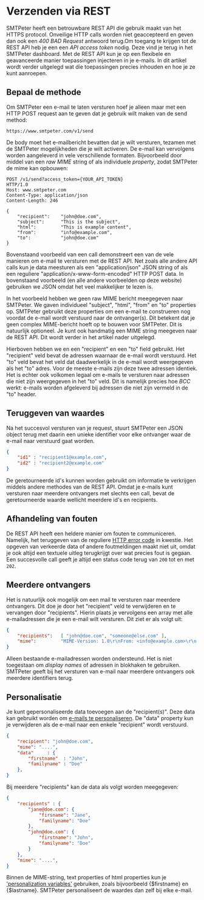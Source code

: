 # Verzenden via REST

SMTPeter heeft een betrouwbare REST API die gebruik maakt van het HTTPS 
protocol. Onveilige HTTP calls worden niet geaccepteerd en geven dan ook een 
*400 BAD Request* antwoord terug.Om toegang te krijgen tot de REST API 
heb je een een *API access token* nodig. Deze vind je terug in het 
SMTPeter dashboard. Met de REST API kun je op een flexibele en geavanceerde 
manier toepassingen injecteren in je e-mails. In dit artikel wordt verder 
uitgelegd wat die toepassingen precies inhouden en hoe je ze kunt aanroepen.


## Bepaal de methode

Om SMTPeter een e-mail te laten versturen hoef je alleen maar met een
HTTP POST request aan te geven dat je gebruik wilt maken van 
de send method:

```text
https://www.smtpeter.com/v1/send
```

De body moet het e-mailbericht bevatten dat je wilt versturen, tezamen
met de SMTPeter mogelijkheden die je wilt activeren. De e-mail kan vervolgens
worden aangeleverd in vele verschillende formaten. Bijvoorbeeld door 
middel van een *raw MIME* string of als individuele *property*, zodat SMTPeter
de mime kan opbouwen:

```text
POST /v1/send?access_token={YOUR_API_TOKEN} 
HTTP/1.0
Host: www.smtpeter.com
Content-Type: application/json
Content-Length: 246

{
    "recipient":    "john@doe.com",
    "subject":      "This is the subject",
    "html":         "This is example content",
    "from":         "info@example.com",
    "to":           "john@doe.com"
}
```

Bovenstaand voorbeeld van een call demonstreert een van de vele manieren om 
e-mail te versturen met de REST API. Net zoals alle andere API calls kun je
data meesturen als een "application/json" JSON string of als een reguliere 
"application/x-www-form-encoded" HTTP POST data. In bovenstaand voorbeeld
(en alle andere voorbeelden op deze website) gebruiken we JSON omdat het 
veel makkelijker te lezen is.

In het voorbeeld hebben we geen raw MIME bericht meegegeven naar SMTPeter.
We gaven individueel "subject", "html", "from" en "to" properties op. SMTPeter 
gebruikt deze properties om een e-mail te construeren nog voordat de e-mail
wordt verstuurd naar de ontvanger(s). Dit betekent dat je geen complex 
MIME-bericht hoeft op te bouwen voor SMTPeter. Dit is natuurlijk optioneel.
Je kunt ook handmatig een MIME string meegeven naar de REST API. Dit wordt
verder in het artikel nader uitgelegd. 

Hierboven hebben we en een "recipient" en een "to" field gebruikt. Het "recipient" 
veld bevat de adressen waarnaar de e-mail wordt verstuurd. Het "to" veld bevat 
het veld dat daadwerkelijk in de e-mail wordt weergegeven als het "to" adres.
Voor de meeste e-mails zijn deze twee adressen identiek. Het is echter ook
volkomen legaal om e-mails te versturen naar adressen die niet zijn weergegeven 
in het "to" veld. Dit is namelijk precies hoe *BCC* werkt: e-mails worden 
afgeleverd bij adressen die niet zijn vermeld in de "to" header.


## Teruggeven van waardes

Na het succesvol versturen van je request, stuurt SMTPeter een JSON object terug
met daarin een unieke identifier voor elke ontvanger waar de e-mail naar verstuurd
gaat worden.

```json
{
    "id1" : "recipient1@example.com",
    "id2" : "recipient2@example.com"
}
```

De geretourneerde id's kunnen worden gebruikt om informatie te verkrijgen middels 
andere methodes van de REST API. Omdat je e-mails kunt versturen naar meerdere ontvangers
met slechts een call, bevat de geretourneerde waarde wellicht meerdere id's 
en recipients.


## Afhandeling van fouten

De REST API heeft een heldere manier om fouten te communiceren. Namelijk, 
het teruggeven van de reguliere [HTTP error code](https://nl.wikipedia.org/wiki/Lijst_van_HTTP-statuscodes)
in kwestie. Het opgeven van verkeerde data of andere foutmeldingen maakt 
niet uit, omdat je ook altijd een textuele uitleg terugkrijgt over wat
precies fout is gegaan. Een succesvolle call geeft je altijd een status
code terug van `200` tot en met `202`.


## Meerdere ontvangers

Het is natuurlijk ook mogelijk om een mail te versturen naar meerdere ontvangers.
Dit doe je door het "recipient" veld te verwijderen en te vervangen door "recipients".
Hierin plaats je vervolgens een array met alle e-mailadressen die je een e-mail wilt 
versturen. Dit ziet er als volgt uit:

```json
{
    "recipients":   [ "john@doe.com", "someone@else.com" ],
    "mime":         "MIME-Version: 1.0\r\nFrom: <info@example.com>\r\n...."
}
```

Alleen bestaande e-mailadressen worden ondersteund. Het is niet toegestaan om 
*display names* of adressen in blokhaken te gebruiken. SMTPeter geeft
bij het versturen van e-mail naar meerdere ontvangers ook meerdere identifiers
terug.


## Personalisatie

Je kunt gepersonaliseerde data toevoegen aan de "recipient(s)". Deze data kan
gebruikt worden om [e-mails te personaliseren](personalization). De "data" property
kun je verwijderen als de e-mail naar een enkele "recipient" wordt verstuurd.

```json
{
    "recipient": "john@doe.com",
    "mime": "....",
    "data"     : {
        "firstname"  : "John",
        "familyname" : "Doe"
    },
}
```

Bij meerdere "recipients" kan de data als volgt worden meegegeven:

```json
{   
    "recipients" : {
        "jane@doe.com": {
            "firsname": "Jane",
            "familyname": "Doe"
        },
        "john@doe.com": {
            "firstname": "John",
            "familyname": "Doe"
        }
    },
    "mime": "....",
}
```

Binnen de MIME-string, text properties of html properties kun je 
['personalization variables'](personalization) gebruiken, zoals bijvoorbeeld
{$firstname} en {$lastname}. SMTPeter personaliseert de waardes dan zelf bij 
elke e-mail.